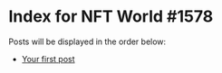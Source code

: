 # Index for NFT World #1578
Posts will be displayed in the order below:

- [Your first post](./001-first.md)

